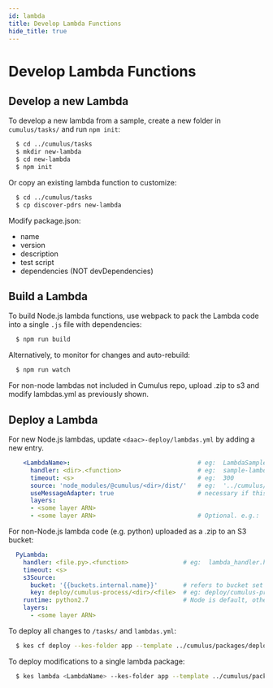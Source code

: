 ```yaml
---
id: lambda
title: Develop Lambda Functions
hide_title: true
---
```


# Develop Lambda Functions

## Develop a new Lambda

To develop a new lambda from a sample, create a new folder in `cumulus/tasks/` and run `npm init`:

```bash
  $ cd ../cumulus/tasks
  $ mkdir new-lambda
  $ cd new-lambda
  $ npm init
```

Or copy an existing lambda function to customize:

```bash
  $ cd ../cumulus/tasks
  $ cp discover-pdrs new-lambda
```

Modify package.json:

* name
* version
* description
* test script
* dependencies (NOT devDependencies)

## Build a Lambda

To build Node.js lambda functions, use webpack to pack the Lambda code into a single `.js` file with dependencies:

```bash
  $ npm run build
```

Alternatively, to monitor for changes and auto-rebuild:

```bash
  $ npm run watch
```

For non-node lambdas not included in Cumulus repo, upload .zip to s3 and modify lambdas.yml as previously shown.

## Deploy a Lambda

For new Node.js lambdas, update `<daac>-deploy/lambdas.yml` by adding a new entry.

```yaml
    <LambdaName>:                                   # eg:  LambdaSample (does not need to conform to dirname)
      handler: <dir>.<function>                     # eg:  sample-lambda.handler (assuming file has module.exports.handler = <someFunc>)
      timeout: <s>                                  # eg:  300
      source: 'node_modules/@cumulus/<dir>/dist/'   # eg:  '../cumulus/cumulus/tasks/sample-lambda/dist/index.js'
      useMessageAdapter: true                       # necessary if this Lambda is included as part of a Cumulus workflow
      layers:
      - <some layer ARN>
      - <some layer ARN>                            # Optional. e.g.: 'arn:aws:lambda:us-east-1:{{AWS_ACCOUNT_ID}}:layer:Cumulus_Message_Adapter:3'
```

For non-Node.js lambda code (e.g. python) uploaded as a .zip to an S3 bucket:

```yaml
  PyLambda:
    handler: <file.py>.<function>               # eg:  lambda_handler.handler for lambda_handler.py with:  def handler(event, context):
    timeout: <s>
    s3Source:
      bucket: '{{buckets.internal.name}}'       # refers to bucket set in config.yml
      key: deploy/cumulus-process/<dir>/<file>  # eg: deploy/cumulus-process/modis/0.3.0b3.zip
    runtime: python2.7                          # Node is default, otherwise specify.
    layers:
      - <some layer ARN>
```

To deploy all changes to `/tasks/` and `lambdas.yml`:

```bash
  $ kes cf deploy --kes-folder app --template ../cumulus/packages/deployment/app --region <region> --deployment <deployment-name> --role <arn:deployerRole>
```

To deploy modifications to a single lambda package:

```bash
  $ kes lambda <LambdaName> --kes-folder app --template ../cumulus/packages/deployment/app --deployment <deployment-name> --role <arn:deployerRole>
```